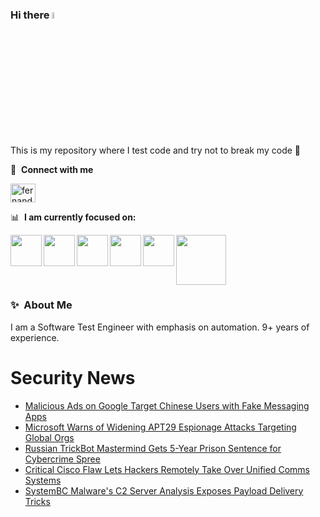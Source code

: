 ### Hi there <a href="https://www.gautamkrishnar.com/"><img src="https://media.giphy.com/media/hvRJCLFzcasrR4ia7z/giphy.gif" width="5%"></a>
This is my repository where I test code and try not to break my code :rofl:

🔗 &nbsp;**Connect with me**
<p align="left">
<a href="https://linkedin.com/in/fernandorlcruz" target="blank"><img align="center" src="https://raw.githubusercontent.com/rahuldkjain/github-profile-readme-generator/master/src/images/icons/Social/linked-in-alt.svg" alt="fernando cruz" height="30" width="40" /></a>
  
📊 &nbsp;**I am currently focused on:**

<img align="left" width='50' height='50' src="https://cdn.jsdelivr.net/gh/devicons/devicon/icons/python/python-original-wordmark.svg" />
<img align="left" width='50' height='50' src="https://cdn.jsdelivr.net/gh/devicons/devicon/icons/csharp/csharp-original.svg" />
<img align="left" width='50' height='50' src="https://cdn.jsdelivr.net/gh/devicons/devicon/icons/jenkins/jenkins-original.svg" />
<img align="left" width='50' height='50' src="https://specflow.org/wp-content/uploads/2021/05/SpecFlow-Icon.png" />
<img align="left" width='50' height='50' src="https://www.svgrepo.com/show/306098/githubactions.svg" />
<img width='80' height='80' src="https://cdn2.vectorstock.com/i/1000x1000/64/81/security-testing-concept-icon-safety-audit-key-vector-29166481.jpg" />
          
          
  
### ✨&nbsp; About Me

I am a Software Test Engineer with emphasis on automation. 9+ years of experience.

# Security News
<!-- BLOG-POST-LIST:START -->
- [Malicious Ads on Google Target Chinese Users with Fake Messaging Apps](https://thehackernews.com/2024/01/malicious-ads-on-google-target-chinese.html)
- [Microsoft Warns of Widening APT29 Espionage Attacks Targeting Global Orgs](https://thehackernews.com/2024/01/microsoft-warns-of-widening-apt29.html)
- [Russian TrickBot Mastermind Gets 5-Year Prison Sentence for Cybercrime Spree](https://thehackernews.com/2024/01/russian-trickbot-mastermind-gets-5-year.html)
- [Critical Cisco Flaw Lets Hackers Remotely Take Over Unified Comms Systems](https://thehackernews.com/2024/01/critical-cisco-flaw-lets-hackers.html)
- [SystemBC Malware&#39;s C2 Server Analysis Exposes Payload Delivery Tricks](https://thehackernews.com/2024/01/systembc-malwares-c2-server-analysis.html)
<!-- BLOG-POST-LIST:END -->
